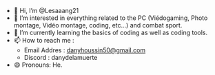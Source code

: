 - 👋 Hi, I’m @Lesaaang21
- 👀 I’m interested in everything related to the PC (Viédogaming, Photo montage, Vidéo montage, coding, etc...) and combat sport.
- 🌱 I’m currently learning the basics of coding as well as coding tools.
- 📫 How to reach me :
    - Email Addres : danyhoussin50@gmail.com
    - Discord : danydelamuerte
- 😄 Pronouns: He.

<!---
Lesaaang21/Lesaaang21 is a ✨ special ✨ repository because its `README.md` (this file) appears on your GitHub profile.
You can click the Preview link to take a look at your changes.
--->
